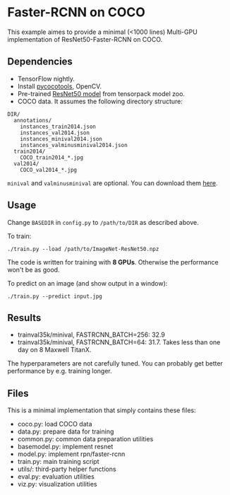 # Faster-RCNN on COCO
This example aimes to provide a minimal (<1000 lines) Multi-GPU implementation of ResNet50-Faster-RCNN on COCO.

## Dependencies
+ TensorFlow nightly.
+ Install [pycocotools](https://github.com/pdollar/coco/tree/master/PythonAPI/pycocotools), OpenCV.
+ Pre-trained [ResNet50 model](https://goo.gl/6XjK9V) from tensorpack model zoo.
+ COCO data. It assumes the following directory structure:
```
DIR/
  annotations/
    instances_train2014.json
    instances_val2014.json
    instances_minival2014.json
    instances_valminusminival2014.json
  train2014/
    COCO_train2014_*.jpg
  val2014/
    COCO_val2014_*.jpg
```
`minival` and `valminusminival` are optional. You can download them
[here](https://github.com/rbgirshick/py-faster-rcnn/blob/master/data/README.md).


## Usage
Change `BASEDIR` in `config.py` to `/path/to/DIR` as described above.

To train:
```
./train.py --load /path/to/ImageNet-ResNet50.npz
```
The code is written for training with __8 GPUs__. Otherwise the performance won't be as good.

To predict on an image (and show output in a window):
```
./train.py --predict input.jpg
```

## Results

+ trainval35k/minival, FASTRCNN_BATCH=256: 32.9
+ trainval35k/minival, FASTRCNN_BATCH=64: 31.7. Takes less than one day on 8 Maxwell TitanX.

The hyperparameters are not carefully tuned. You can probably get better performance by e.g.  training longer.

## Files
This is a minimal implementation that simply contains these files:
+ coco.py: load COCO data
+ data.py: prepare data for training
+ common.py: common data preparation utilities
+ basemodel.py: implement resnet
+ model.py: implement rpn/faster-rcnn
+ train.py: main training script
+ utils/: third-party helper functions
+ eval.py: evaluation utilities
+ viz.py: visualization utilities
